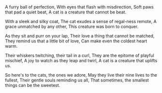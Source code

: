 A furry ball of perfection,
With eyes that flash with misdirection,
Soft paws that pad a quiet beat,
A cat is a creature that cannot be beat.

With a sleek and silky coat,
The cat exudes a sense of regal-ness remote,
A grace unmatched by any other,
This creature was born to conquer.

As they sit and purr on your lap,
Their love a thing that cannot be matched,
They remind us that a little bit of love,
Can make even the coldest heart warm.

Their whiskers twitching, their tail in a curl,
They are the epitome of playful mischief,
A joy to watch as they leap and twirl,
A cat is a creature that uplifts us.

So here's to the cats, the ones we adore,
May they live their nine lives to the fullest,
Their gentle souls reminding us all,
That sometimes, the smallest things can be the sweetest.